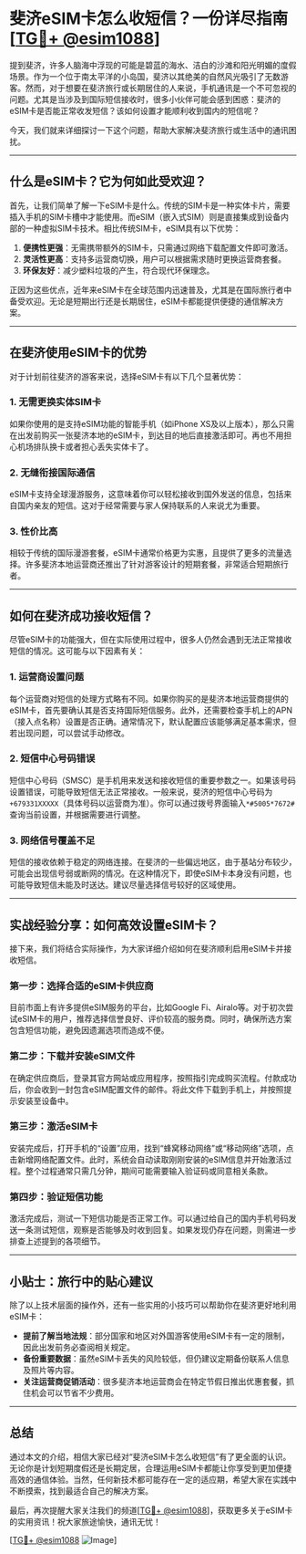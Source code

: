 # 斐济eSIM卡怎么收短信？一份详尽指南[[TG💪+ @esim1088](https://t.me/s/esim1088)]

提到斐济，许多人脑海中浮现的可能是碧蓝的海水、洁白的沙滩和阳光明媚的度假场景。作为一个位于南太平洋的小岛国，斐济以其绝美的自然风光吸引了无数游客。然而，对于想要在斐济旅行或长期居住的人来说，手机通讯是一个不可忽视的问题。尤其是当涉及到国际短信接收时，很多小伙伴可能会感到困惑：斐济的eSIM卡是否能正常收发短信？该如何设置才能顺利收到国内的短信呢？

今天，我们就来详细探讨一下这个问题，帮助大家解决斐济旅行或生活中的通讯困扰。

---

## 什么是eSIM卡？它为何如此受欢迎？

首先，让我们简单了解一下eSIM卡是什么。传统的SIM卡是一种实体卡片，需要插入手机的SIM卡槽中才能使用。而eSIM（嵌入式SIM）则是直接集成到设备内部的一种虚拟SIM卡技术。相比传统SIM卡，eSIM具有以下优势：

1. **便携性更强**：无需携带额外的SIM卡，只需通过网络下载配置文件即可激活。
2. **灵活性更高**：支持多运营商切换，用户可以根据需求随时更换运营商套餐。
3. **环保友好**：减少塑料垃圾的产生，符合现代环保理念。

正因为这些优点，近年来eSIM卡在全球范围内迅速普及，尤其是在国际旅行者中备受欢迎。无论是短期出行还是长期居住，eSIM卡都能提供便捷的通信解决方案。

---

## 在斐济使用eSIM卡的优势

对于计划前往斐济的游客来说，选择eSIM卡有以下几个显著优势：

### 1. **无需更换实体SIM卡**
   如果你使用的是支持eSIM功能的智能手机（如iPhone XS及以上版本），那么只需在出发前购买一张斐济本地的eSIM卡，到达目的地后直接激活即可。再也不用担心机场排队换卡或者担心丢失实体卡了。

### 2. **无缝衔接国际通信**
   eSIM卡支持全球漫游服务，这意味着你可以轻松接收到国外发送的信息，包括来自国内亲友的短信。这对于经常需要与家人保持联系的人来说尤为重要。

### 3. **性价比高**
   相较于传统的国际漫游套餐，eSIM卡通常价格更为实惠，且提供了更多的流量选择。许多斐济本地运营商还推出了针对游客设计的短期套餐，非常适合短期旅行者。

---

## 如何在斐济成功接收短信？

尽管eSIM卡的功能强大，但在实际使用过程中，很多人仍然会遇到无法正常接收短信的情况。这可能与以下因素有关：

### 1. **运营商设置问题**
   每个运营商对短信的处理方式略有不同。如果你购买的是斐济本地运营商提供的eSIM卡，首先要确认其是否支持国际短信服务。此外，还需要检查手机上的APN（接入点名称）设置是否正确。通常情况下，默认配置应该能够满足基本需求，但若出现问题，可以尝试手动修改。

### 2. **短信中心号码错误**
   短信中心号码（SMSC）是手机用来发送和接收短信的重要参数之一。如果该号码设置错误，可能导致短信无法正常接收。一般来说，斐济的短信中心号码为`+679331XXXXX`（具体号码以运营商为准）。你可以通过拨号界面输入`*#5005*7672#`查询当前设置，并根据需要进行调整。

### 3. **网络信号覆盖不足**
   短信的接收依赖于稳定的网络连接。在斐济的一些偏远地区，由于基站分布较少，可能会出现信号弱或断网的情况。在这种情况下，即使eSIM卡本身没有问题，也可能导致短信未能及时送达。建议尽量选择信号较好的区域使用。

---

## 实战经验分享：如何高效设置eSIM卡？

接下来，我们将结合实际操作，为大家详细介绍如何在斐济顺利启用eSIM卡并接收短信。

### 第一步：选择合适的eSIM卡供应商
目前市面上有许多提供eSIM服务的平台，比如Google Fi、Airalo等。对于初次尝试eSIM卡的用户，推荐选择信誉良好、评价较高的服务商。同时，确保所选方案包含短信功能，避免因遗漏选项而造成不便。

### 第二步：下载并安装eSIM文件
在确定供应商后，登录其官方网站或应用程序，按照指引完成购买流程。付款成功后，你会收到一封包含eSIM配置文件的邮件。将此文件下载到手机上，并按照提示安装至设备中。

### 第三步：激活eSIM卡
安装完成后，打开手机的“设置”应用，找到“蜂窝移动网络”或“移动网络”选项，点击新增网络配置文件。此时，系统会自动读取刚刚安装的eSIM信息并开始激活过程。整个过程通常只需几分钟，期间可能需要输入验证码或同意相关条款。

### 第四步：验证短信功能
激活完成后，测试一下短信功能是否正常工作。可以通过给自己的国内手机号码发送一条测试短信，观察是否能够及时收到回复。如果发现仍存在问题，则需进一步排查上述提到的各项细节。

---

## 小贴士：旅行中的贴心建议

除了以上技术层面的操作外，还有一些实用的小技巧可以帮助你在斐济更好地利用eSIM卡：

- **提前了解当地法规**：部分国家和地区对外国游客使用eSIM卡有一定的限制，因此出发前务必查阅相关规定。
- **备份重要数据**：虽然eSIM卡丢失的风险较低，但仍建议定期备份联系人信息及照片等内容。
- **关注运营商促销活动**：很多斐济本地运营商会在特定节假日推出优惠套餐，抓住机会可以节省不少费用。

---

## 总结

通过本文的介绍，相信大家已经对“斐济eSIM卡怎么收短信”有了更全面的认识。无论你是计划短期度假还是长期定居，合理运用eSIM卡都能让你享受到更加便捷高效的通信体验。当然，任何新技术都可能存在一定的适应期，希望大家在实践中不断摸索，找到最适合自己的解决方案。

最后，再次提醒大家关注我们的频道[[TG💪+ @esim1088](https://t.me/s/esim1088)]，获取更多关于eSIM卡的实用资讯！祝大家旅途愉快，通讯无忧！

[[TG💪+ @esim1088](https://t.me/s/esim1088) ![Image](https://i.postimg.cc/4NQfJmqS/Snipaste-2025-05-13-00-14-12.png)]